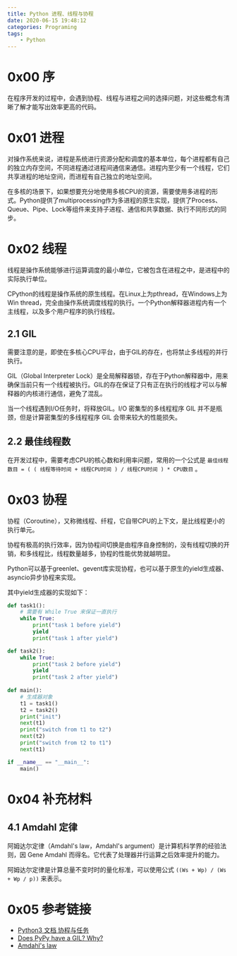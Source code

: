 ```yaml
---
title: Python 进程、线程与协程
date: 2020-06-15 19:48:12
categories: Programing
tags:
    - Python
---
```


# 0x00 序

在程序开发的过程中，会遇到协程、线程与进程之间的选择问题，对这些概念有清晰了解才能写出效率更高的代码。

<!--more-->

# 0x01 进程

对操作系统来说，进程是系统进行资源分配和调度的基本单位，每个进程都有自己的独立内存空间，不同进程通过进程间通信来通信。进程内至少有一个线程，它们共享进程的地址空间，而进程有自己独立的地址空间。

在多核的场景下，如果想要充分地使用多核CPU的资源，需要使用多进程的形式。Python提供了multiprocessing作为多进程的原生实现，提供了Process、Queue、Pipe、Lock等组件来支持子进程、通信和共享数据、执行不同形式的同步。

# 0x02 线程

线程是操作系统能够进行运算调度的最小单位，它被包含在进程之中，是进程中的实际执行单位。

CPython的线程是操作系统的原生线程。在Linux上为pthread，在Windows上为Win thread，完全由操作系统调度线程的执行。一个Python解释器进程内有一个主线程，以及多个用户程序的执行线程。

## 2.1 GIL

需要注意的是，即使在多核心CPU平台，由于GIL的存在，也将禁止多线程的并行执行。

GIL（Global Interpreter Lock）是全局解释器锁，存在于Python解释器中，用来确保当前只有一个线程被执行。GIL的存在保证了只有正在执行的线程才可以与解释器的内核进行通信，避免了混乱。

当一个线程遇到I/O任务时，将释放GIL。I/O 密集型的多线程程序 GIL 并不是瓶颈，但是计算密集型的多线程程序 GIL 会带来较大的性能损失。

## 2.2 最佳线程数

在开发过程中，需要考虑CPU的核心数和利用率问题，常用的一个公式是 ``最佳线程数目 = ( ( 线程等待时间 + 线程CPU时间 ) / 线程CPU时间 ) * CPU数目`` 。

# 0x03 协程

协程（Coroutine），又称微线程、纤程，它自带CPU的上下文，是比线程更小的执行单元。

协程有极高的执行效率，因为协程间切换是由程序自身控制的，没有线程切换的开销，和多线程比，线程数量越多，协程的性能优势就越明显。

Python可以基于greenlet、gevent库实现协程，也可以基于原生的yield生成器、asyncio异步协程来实现。

其中yield生成器的实现如下：

```python
def task1():
    # 需要有 While True 来保证一直执行
    while True:
        print("task 1 before yield")
        yield
        print("task 1 after yield")

def task2():
    while True:
        print("task 2 before yield")
        yield
        print("task 2 after yield")
        
def main():
    # 生成器对象
    t1 = task1()
    t2 = task2()
    print("init")
    next(t1)
    print("switch from t1 to t2")
    next(t2)
    print("switch from t2 to t1")
    next(t1)

if __name__ == "__main__":
    main()
```

# 0x04 补充材料

## 4.1 Amdahl 定律

阿姆达尔定律（Amdahl's law，Amdahl's argument）是计算机科学界的经验法则，因 Gene Amdahl 而得名。它代表了处理器并行运算之后效率提升的能力。

阿姆达尔定律是计算总量不变时时的量化标准，可以使用公式 ``((Ws + Wp) / (Ws + Wp / p))`` 来表示。

# 0x05 参考链接

- [Python3 文档 协程与任务](https://docs.python.org/zh-cn/3/library/asyncio-task.html)
- [Does PyPy have a GIL? Why?](http://doc.pypy.org/en/latest/faq.html#does-pypy-have-a-gil-why)
- [Amdahl's law](https://en.wikipedia.org/wiki/Amdahl%27s_law)
